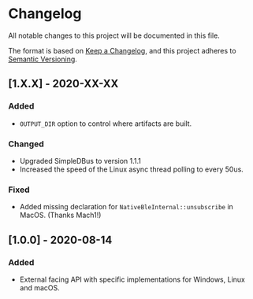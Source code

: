 # Changelog
All notable changes to this project will be documented in this file.

The format is based on [Keep a Changelog](https://keepachangelog.com/en/1.0.0/),
and this project adheres to [Semantic Versioning](https://semver.org/spec/v2.0.0.html).

## [1.X.X] - 2020-XX-XX

### Added
- `OUTPUT_DIR` option to control where artifacts are built.

### Changed
- Upgraded SimpleDBus to version 1.1.1
- Increased the speed of the Linux async thread polling to every 50us.

### Fixed
- Added missing declaration for `NativeBleInternal::unsubscribe` in MacOS. (Thanks Mach1!)


## [1.0.0] - 2020-08-14

### Added
- External facing API with specific implementations for Windows, Linux and macOS.


